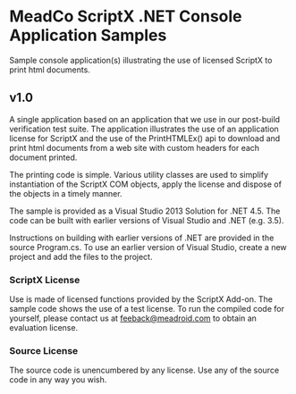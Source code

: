 # MeadCo ScriptX .NET Console Application Samples
Sample console application(s) illustrating the use of licensed ScriptX to print html documents.

## v1.0 ##
A single application based on an application that we use in our post-build verification test suite. The application illustrates the use of an application license for ScriptX and the use of the PrintHTMLEx() api to download and print html documents from a web site with custom headers for each document printed.

The printing code is simple. Various utility classes are used to simplify instantiation of the ScriptX COM objects, apply the license and dispose of the objects in a timely manner.

The sample is provided as a Visual Studio 2013 Solution for .NET 4.5. The code can be built with earlier versions of Visual Studio and .NET (e.g. 3.5).

Instructions on building with earlier versions of .NET are provided in the source Program.cs. To use an earlier version of Visual Studio, create a new project and add the files to the project. 

### ScriptX License ###
Use is made of licensed functions provided by the ScriptX Add-on. The sample code shows the use of a test license. To run the compiled code for yourself, please contact us at feeback@meadroid.com to obtain an evaluation license.

### Source License ###
The source code is unencumbered by any license. Use any of the source code in any way you wish.
 
